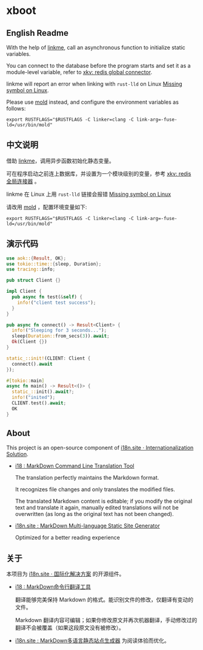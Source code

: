 # xboot

## English Readme

With the help of [linkme](https://github.com/dtolnay/linkme), call an asynchronous function to initialize static variables.

You can connect to the database before the program starts and set it as a module-level variable, refer to [xkv: redis global connector](https://crates.io/crates/xkv).

linkme will report an error when linking with `rust-lld` on Linux [Missing symbol on Linux](https://github.com/dtolnay/linkme/issues/107).

Please use [mold](https://github.com/rui314/mold) instead, and configure the environment variables as follows:

```
export RUSTFLAGS="$RUSTFLAGS -C linker=clang -C link-arg=-fuse-ld=/usr/bin/mold"
```

## 中文说明

借助 [linkme](https://github.com/dtolnay/linkme)，调用异步函数初始化静态变量。

可在程序启动之前连上数据库，并设置为一个模块级别的变量，参考  [xkv: redis 全局连接器](https://crates.io/crates/xkv) 。

linkme 在 Linux 上用 `rust-lld` 链接会报错 [Missing symbol on Linux](https://github.com/dtolnay/linkme/issues/107)

请改用 [mold](https://github.com/rui314/mold) ，配置环境变量如下:

```
export RUSTFLAGS="$RUSTFLAGS -C linker=clang -C link-arg=-fuse-ld=/usr/bin/mold"
```

## 演示代码

```rust
use aok::{Result, OK};
use tokio::time::{sleep, Duration};
use tracing::info;

pub struct Client {}

impl Client {
  pub async fn test(&self) {
    info!("client test success");
  }
}

pub async fn connect() -> Result<Client> {
  info!("Sleeping for 3 seconds...");
  sleep(Duration::from_secs(3)).await;
  Ok(Client {})
}

static_::init!(CLIENT: Client {
  connect().await
});

#[tokio::main]
async fn main() -> Result<()> {
  static_::init().await?;
  info!("inited");
  CLIENT.test().await;
  OK
}
```

## About

This project is an open-source component of [i18n.site ⋅ Internationalization Solution](https://i18n.site).

* [i18 : MarkDown Command Line Translation Tool](https://i18n.site/i18)

  The translation perfectly maintains the Markdown format.

  It recognizes file changes and only translates the modified files.

  The translated Markdown content is editable; if you modify the original text and translate it again, manually edited translations will not be overwritten (as long as the original text has not been changed).

* [i18n.site : MarkDown Multi-language Static Site Generator](https://i18n.site/i18n.site)

  Optimized for a better reading experience

## 关于

本项目为 [i18n.site ⋅ 国际化解决方案](https://i18n.site) 的开源组件。

* [i18 :  MarkDown命令行翻译工具](https://i18n.site/i18)

  翻译能够完美保持 Markdown 的格式。能识别文件的修改，仅翻译有变动的文件。

  Markdown 翻译内容可编辑；如果你修改原文并再次机器翻译，手动修改过的翻译不会被覆盖（如果这段原文没有被修改）。

* [i18n.site : MarkDown多语言静态站点生成器](https://i18n.site/i18n.site) 为阅读体验而优化。
